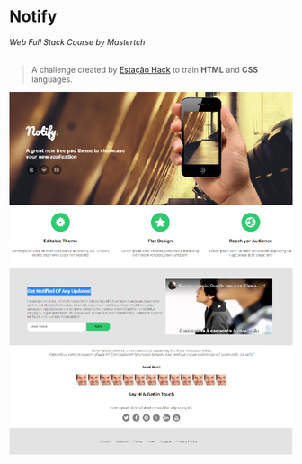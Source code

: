 # Notify
###### *Web Full Stack Course by Mastertch*
> A challenge created by [Estação Hack](https://estacaohack.fb.com/) to train **HTML** and **CSS** languages.
<img src="img/captura-notify.png" alt="">
